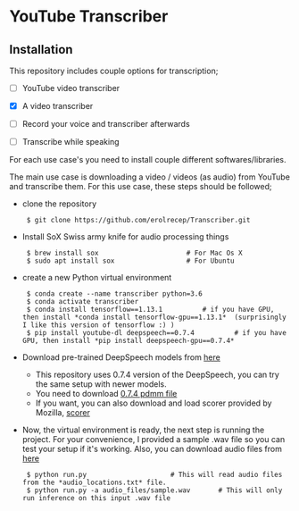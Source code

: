 # YouTube Transcriber


## Installation

This repository includes couple options for transcription;
 
- [ ] YouTube video transcriber
- [x] A video transcriber
- [ ] Record your voice and transcriber afterwards
- [ ] Transcribe while speaking


For each use case's you need to install couple different softwares/libraries.

The main use case is downloading a video / videos (as audio) from YouTube and transcribe them. For this use case, these steps should be followed;

 - clone the repository

 		$ git clone https://github.com/erolrecep/Transcriber.git

 - Install SoX Swiss army knife for audio processing things

 		$ brew install sox      				# For Mac Os X
 		$ sudo apt install sox  				# For Ubuntu

 - create a new Python virtual environment

 		$ conda create --name transcriber python=3.6
 		$ conda activate transcriber
 		$ conda install tensorflow==1.13.1 			# if you have GPU, then install *conda install tensorflow-gpu==1.13.1*  (surprisingly I like this version of tensorflow :) )
 		$ pip install youtube-dl deepspeech==0.7.4  		# if you have GPU, then install *pip install deepspeech-gpu==0.7.4*

 - Download pre-trained DeepSpeech models from [here](https://github.com/mozilla/STT/releases/tag/v0.7.4)

 	+ This repository uses 0.7.4 version of the DeepSpeech, you can try the same setup with newer models.
 	+ You need to download [0.7.4 pdmm file](https://github.com/mozilla/DeepSpeech/releases/download/v0.7.4/deepspeech-0.7.4-models.pbmm)
 	+ If you want, you can also download and load scorer provided by Mozilla, [scorer](https://github.com/mozilla/DeepSpeech/releases/download/v0.7.4/deepspeech-0.7.4-models.scorer)

 - Now, the virtual environment is ready, the next step is running the project. For your convenience, I provided a sample .wav file so you can test your setup if it's working. Also, you can download audio files from [here](http://www.voiptroubleshooter.com/open_speech/american.html)

 		$ python run.py 					# This will read audio files from the *audio_locations.txt* file.
 		$ python run.py -a audio_files/sample.wav 		# This will only run inference on this input .wav file


